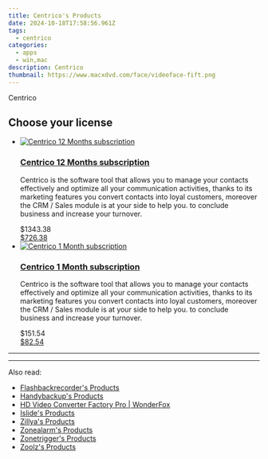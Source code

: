 ```yaml
---
title: Centrico's Products
date: 2024-10-18T17:58:56.961Z
tags: 
  - centrico
categories: 
  - apps
  - win,mac
description: Centrico
thumbnail: https://www.macxdvd.com/face/videoface-fift.png
---
```


Centrico

<!--__INIT__BEGIN__TAG__PRODUCTS__LIST__-->
<!--__INIT__END__TAG__PRODUCTS__LIST__-->

<!--__INIT__BEGIN__TAG__FEED_PRODUCTS__LIST__-->

## Choose your license

<div class="home-content-container">
  <ul class="home-article-list">
    <li class="home-article-item flex flex-row feedProduct">
      <div class="basis-1/3 lg:basis-1/4 xl:basis-1/5 relative flex justify-center items-center overflow-hidden">
                <a href="https://secure.2checkout.com/order/cart.php?PRODS=36827779&amp;QTY=1&amp;AFFILIATE=108875" class="w-24 h-24 md:w-28 md:h-28 lg:w-32 lg:h-32 xl:w-42 xl:h-42 max-w-24 max-h-24 md:max-w-28 md:max-h-28 lg:max-w-32 lg:max-h-32 xl:max-w-42 xl:max-h-42 -pt-2">
          <img src="https://secure.2checkout.com/images/merchant/d09a4e0f0a065112731a1bb265bdd782/products/1_Centrico-CRM.png" alt="Centrico 12 Months subscription" class="relative w-full h-full rounded-full object-cover dark:brightness-75 -mt-4 p-4">
        </a>
              </div>
      <div class="flex flex-col gap-5 px-7 pb-7 basis-2/3 lg:basis-3/4 xl:basis-4/5  pt-5">
        <h3 class="home-article-title"><a href="https://secure.2checkout.com/order/cart.php?PRODS=36827779&amp;QTY=1&amp;AFFILIATE=108875">Centrico 12 Months subscription</a></h3>
        <div class="home-article-content markdown-body">
                  <html><head></head><body><p>Centrico is the software tool that allows you to manage your contacts effectively and optimize all your communication activities, thanks to its marketing features you convert contacts into loyal customers, moreover the CRM / Sales module is at your side to help you. to conclude business and increase your turnover.</p></body></html>                </div>
        <div class="flex flex-row feedProduct-Price">
          <div class="feedProduct-Price--Old">
            <span class="feedProduct-Price--Currency">$</span>1343<span class="feedProduct-Price--Cents">.38</span>
          </div>
          <div class="">
            <a href="https://secure.2checkout.com/order/cart.php?PRODS=36827779&amp;QTY=1&amp;AFFILIATE=108875">
            <span class="feedProduct-Price--Currency">$</span>726<span class="feedProduct-Price--Cents">.38</span>
            </a>
          </div>
        </div>
      </div>
    </li>
    <li class="home-article-item flex flex-row feedProduct">
      <div class="basis-1/3 lg:basis-1/4 xl:basis-1/5 relative flex justify-center items-center overflow-hidden">
                <a href="https://secure.2checkout.com/order/cart.php?PRODS=35567464&amp;QTY=1&amp;AFFILIATE=108875" class="w-24 h-24 md:w-28 md:h-28 lg:w-32 lg:h-32 xl:w-42 xl:h-42 max-w-24 max-h-24 md:max-w-28 md:max-h-28 lg:max-w-32 lg:max-h-32 xl:max-w-42 xl:max-h-42 -pt-2">
          <img src="https://secure.2checkout.com/images/merchant/d09a4e0f0a065112731a1bb265bdd782/products/Centrico-CRM.png" alt="Centrico 1 Month subscription" class="relative w-full h-full rounded-full object-cover dark:brightness-75 -mt-4 p-4">
        </a>
              </div>
      <div class="flex flex-col gap-5 px-7 pb-7 basis-2/3 lg:basis-3/4 xl:basis-4/5  pt-5">
        <h3 class="home-article-title"><a href="https://secure.2checkout.com/order/cart.php?PRODS=35567464&amp;QTY=1&amp;AFFILIATE=108875">Centrico 1 Month subscription</a></h3>
        <div class="home-article-content markdown-body">
                  <html><head></head><body><p>Centrico is the software tool that allows you to manage your contacts effectively and optimize all your communication activities, thanks to its marketing features you convert contacts into loyal customers, moreover the CRM / Sales module is at your side to help you. to conclude business and increase your turnover.</p></body></html>                </div>
        <div class="flex flex-row feedProduct-Price">
          <div class="feedProduct-Price--Old">
            <span class="feedProduct-Price--Currency">$</span>151<span class="feedProduct-Price--Cents">.54</span>
          </div>
          <div class="">
            <a href="https://secure.2checkout.com/order/cart.php?PRODS=35567464&amp;QTY=1&amp;AFFILIATE=108875">
            <span class="feedProduct-Price--Currency">$</span>82<span class="feedProduct-Price--Cents">.54</span>
            </a>
          </div>
        </div>
      </div>
    </li>
  </ul>
</div>

<hr>
<!--__INIT__END__TAG__FEED_PRODUCTS__LIST__-->

<hr>

<ins class="adsbygoogle"
      style="display:block"
      data-ad-client="ca-pub-7571918770474297"
      data-ad-slot="8358498916"
      data-ad-format="auto"
      data-full-width-responsive="true"></ins>

<span class="atpl-alsoreadstyle">Also read:</span>
<div><ul>
<li><a href="https://tools.techidaily.com/flashbackrecorder/products/"><u>Flashbackrecorder's Products</u></a></li>
<li><a href="https://tools.techidaily.com/handybackup/products/"><u>Handybackup's Products</u></a></li>
<li><a href="https://tools.techidaily.com/videoconverterfactory/hd-video-converter/"><u>HD Video Converter Factory Pro | WonderFox</u></a></li>
<li><a href="https://tools.techidaily.com/islide/products/"><u>Islide's Products</u></a></li>
<li><a href="https://tools.techidaily.com/zillya/products/"><u>Zillya's Products</u></a></li>
<li><a href="https://tools.techidaily.com/zonealarm/products/"><u>Zonealarm's Products</u></a></li>
<li><a href="https://tools.techidaily.com/zonetrigger/products/"><u>Zonetrigger's Products</u></a></li>
<li><a href="https://tools.techidaily.com/zoolz/products/"><u>Zoolz's Products</u></a></li>
</ul></div>

